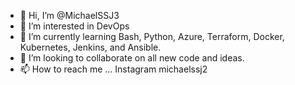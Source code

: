 - 👋 Hi, I’m @MichaelSSJ3
- 👀 I’m interested in DevOps
- 🌱 I’m currently learning Bash, Python, Azure, Terraform, Docker, Kubernetes, Jenkins, and Ansible.
- 💞️ I’m looking to collaborate on all new code and ideas.
- 📫 How to reach me ... Instagram michaelssj2

<!---
MichaelSSJ3/MichaelSSJ3 is a ✨ special ✨ repository because its `README.md` (this file) appears on your GitHub profile.
You can click the Preview link to take a look at your changes.
--->
